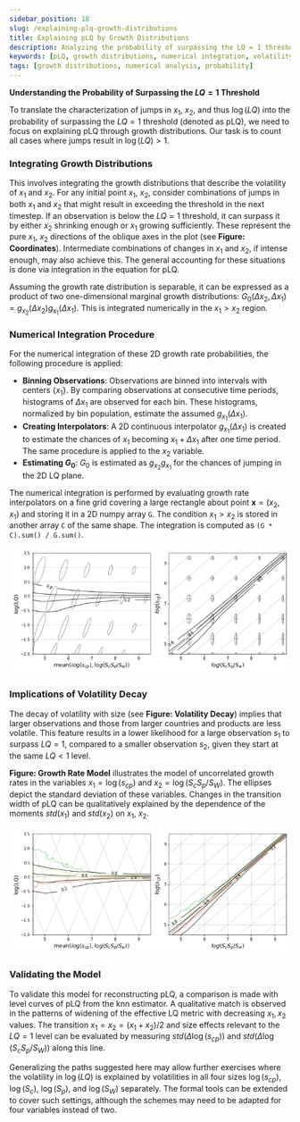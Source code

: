 ```yaml
---
sidebar_position: 18
slug: /explaining-plq-growth-distributions
title: Explaining pLQ by Growth Distributions
description: Analyzing the probability of surpassing the LQ = 1 threshold using growth distributions and numerical integration.
keywords: [pLQ, growth distributions, numerical integration, volatility, location quotients]
tags: [growth distributions, numerical analysis, probability]
---
```



**Understanding the Probability of Surpassing the $LQ = 1$ Threshold**

To translate the characterization of jumps in $x_1$, $x_2$, and thus $\log(LQ)$ into the probability of surpassing the $LQ = 1$ threshold (denoted as pLQ), we need to focus on explaining pLQ through growth distributions. Our task is to count all cases where jumps result in $\log(LQ) > 1$.

### Integrating Growth Distributions

This involves integrating the growth distributions that describe the volatility of $x_1$ and $x_2$. For any initial point $x_1$, $x_2$, consider combinations of jumps in both $x_1$ and $x_2$ that might result in exceeding the threshold in the next timestep. If an observation is below the $LQ = 1$ threshold, it can surpass it by either $x_2$ shrinking enough or $x_1$ growing sufficiently. These represent the pure $x_1$, $x_2$ directions of the oblique axes in the plot (see **Figure: Coordinates**). Intermediate combinations of changes in $x_1$ and $x_2$, if intense enough, may also achieve this. The general accounting for these situations is done via integration in the equation for pLQ.

Assuming the growth rate distribution is separable, it can be expressed as a product of two one-dimensional marginal growth distributions: $G_{0} (\Delta x_2, \Delta x_1) = g_{x_2} (\Delta x_2) g_{x_1} (\Delta x_1)$. This is integrated numerically in the $x_1 > x_2$ region.

### Numerical Integration Procedure

For the numerical integration of these 2D growth rate probabilities, the following procedure is applied:

- **Binning Observations**: Observations are binned into intervals with centers $\{x_1\}$. By comparing observations at consecutive time periods, histograms of $\Delta x_1$ are observed for each bin. These histograms, normalized by bin population, estimate the assumed $g_{x_1} (\Delta x_1)$.
- **Creating Interpolators**: A 2D continuous interpolator $g_{x_1} (\Delta x_1)$ is created to estimate the chances of $x_1$ becoming $x_1 + \Delta x_1$ after one time period. The same procedure is applied to the $x_2$ variable.
- **Estimating $G_0$**: $G_0$ is estimated as $g_{x_2}  g_{x_1}$ for the chances of jumping in the 2D LQ plane.

The numerical integration is performed by evaluating growth rate interpolators on a fine grid covering a large rectangle about point $\textbf{x} = (x_2, x_1)$ and storing it in a 2D numpy array `G`. The condition $x_1 > x_2$ is stored in another array `C` of the same shape. The integration is computed as `(G * C).sum() / G.sum()`.

![Growth Rate Magnitude and Level Curves](./figures/gr_trad.png)

### Implications of Volatility Decay

The decay of volatility with size (see **Figure: Volatility Decay**) implies that larger observations and those from larger countries and products are less volatile. This feature results in a lower likelihood for a large observation $s_{1}$ to surpass $LQ = 1$, compared to a smaller observation $s_{2}$, given they start at the same $LQ < 1$ level.

**Figure: Growth Rate Model** illustrates the model of uncorrelated growth rates in the variables $x_1 = \log(s_{cp})$ and $x_2 = \log(S_c S_p / S_W)$. The ellipses depict the standard deviation of these variables. Changes in the transition width of pLQ can be qualitatively explained by the dependence of the moments $std(x_1)$ and $std(x_2)$ on $x_1$, $x_2$.

![Comparison of Level Curves](./figures/knn_gr_trad.png)

### Validating the Model

To validate this model for reconstructing pLQ, a comparison is made with level curves of pLQ from the knn estimator. A qualitative match is observed in the patterns of widening of the effective LQ metric with decreasing $x_1, x_2$ values. The transition $x_1 = x_2 = (x_1 + x_2)/2$ and size effects relevant to the $LQ = 1$ level can be evaluated by measuring $std(\Delta \log(s_{cp}))$ and $std(\Delta \log(S_c S_p / S_W))$ along this line.

Generalizing the paths suggested here may allow further exercises where the volatility in $\log(LQ)$ is explained by volatilities in all four sizes $\log(s_{cp})$, $\log(S_c)$, $\log(S_p)$, and $\log(S_W)$ separately. The formal tools can be extended to cover such settings, although the schemes may need to be adapted for four variables instead of two.